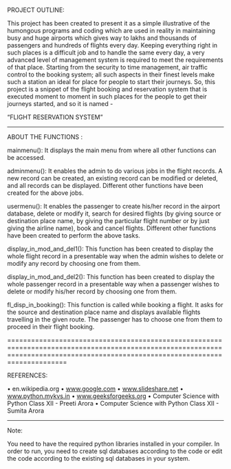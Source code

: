 PROJECT OUTLINE:

This project has been created to present it as a simple illustrative of the humongous programs and coding which are used in reality in maintaining busy and huge airports which gives way to lakhs and thousands of passengers and hundreds of flights every day. Keeping everything right in such places is a difficult job and to handle the same every day, a very advanced level of management system is required to meet the requirements of that place. Starting from the security to time management, air traffic control to the booking system; all such aspects in their finest levels make such a station an ideal for place for people to start their journeys.
So, this project is a snippet of the flight booking and reservation system that is executed moment to moment in such places for the people to get their journeys started, and so it is named - 

“FLIGHT RESERVATION SYSTEM”

_________________________________________________________________________________________________________________________________________________________________________________

ABOUT THE FUNCTIONS :

mainmenu(): 
It displays the main menu from where all other functions can be accessed.

adminmenu(): 
It enables the admin to do various jobs in the flight records. A new record can be created, an existing record can be modified or deleted, and all records can be displayed. Different other functions have been created for the above jobs.

usermenu(): 
It enables the passenger to create his/her record in the airport database, delete or modify it, search for desired flights (by giving source or destination place name, by giving the particular flight number or by just giving the airline name), book and cancel flights. Different other functions have been created to perform the above tasks.

display_in_mod_and_del1(): 
This function has been created to display the whole flight record in a presentable way when the admin wishes to delete or modify any record by choosing one from them.

display_in_mod_and_del2(): 
This function has been created to display the whole passenger record in a presentable way when a passenger wishes to delete or modify his/her record by choosing one from them.

fl_disp_in_booking(): 
This function is called while booking a flight. It asks for the source and destination place name and displays available flights travelling in the given route. The passenger has to choose one from them to proceed in their flight booking.


=================================================================================================================================================================================


REFERENCES:

•	en.wikipedia.org
•	www.google.com
•	www.slideshare.net
•	www.python.mykvs.in
•	www.geeksforgeeks.org
•	Computer Science with Python Class XII	    - Preeti Arora
•	Computer Science with Python Class XII	    - Sumita Arora

---------------------------------------------------------------------------------------------------------------------------------------------------------------------------------

Note:

You need to have the required python libraries installed in your compiler.
In order to run, you need to create sql databases according to the code or edit the code according to the existing sql databases in your system.

